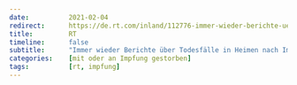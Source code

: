 ```yaml
---
date:          2021-02-04
redirect:      https://de.rt.com/inland/112776-immer-wieder-berichte-ueber-todesfalle-in-heimen-nach-impfung/
title:         RT
timeline:      false
subtitle:      "Immer wieder Berichte über Todesfälle in Heimen nach Impfung – Offizielle sehen keinen Zusammenhang"
categories:    [mit oder an Impfung gestorben]
tags:          [rt, impfung]
---
```


